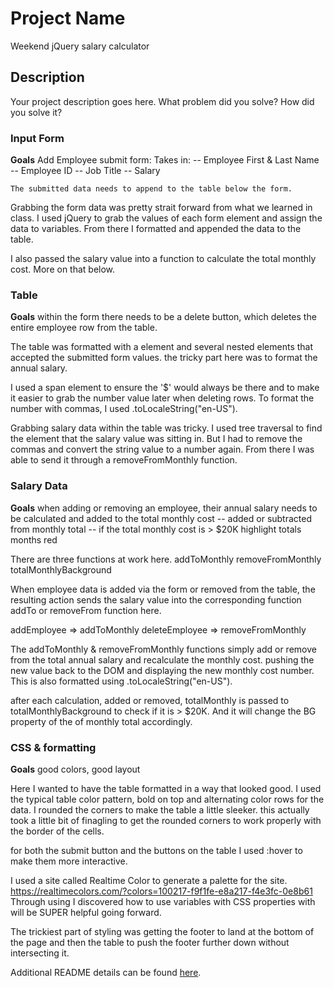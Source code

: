 # Project Name

Weekend jQuery salary calculator

## Description

Your project description goes here. What problem did you solve? How did you solve it?


### Input Form
**Goals**
    Add Employee submit form:
    Takes in:
    -- Employee First & Last Name
    -- Employee ID
    -- Job Title
    -- Salary

    The submitted data needs to append to the table below the form.

Grabbing the form data was pretty strait forward from what we learned in class. I used jQuery to grab the values of each form element and assign the data to variables. 
From there I formatted and appended the data to the table. 

I also passed the salary value into a function to calculate the total monthly cost. More on that below.



### Table
**Goals**
within the form there needs to be a delete button, which deletes the entire employee row from the table.

The table was formatted with a <tr> element and several nested <td> elements that accepted the submitted form values. 
the tricky part here was to format the annual salary. 

I used a span element to ensure the '$' would always be there and to make it easier to grab the number value later when deleting rows. To format the number with commas, I used .toLocaleString("en-US"). 

Grabbing salary data within the table was tricky. I used tree traversal to find the <span> element that the salary value was sitting in. But I had to remove the commas and convert the string value to a number again. From there I was able to send it through a removeFromMonthly function. 




### Salary Data 
**Goals**
when adding or removing an employee, their annual salary needs to be 
calculated and added to the total monthly cost
-- added or subtracted from monthly total
-- if the total monthly cost is > $20K highlight totals months red

There are three functions at work here. 
addToMonthly
removeFromMonthly
totalMonthlyBackground

When employee data is added via the form or removed from the table, the resulting action sends the salary value into the corresponding function addTo or removeFrom function here.

addEmployee => addToMonthly
deleteEmployee => removeFromMonthly

The addToMonthly & removeFromMonthly functions simply add or remove from the total annual salary and recalculate the monthly cost. pushing the new value back to the DOM and displaying the new monthly cost number. This is also formatted using .toLocaleString("en-US"). 

after each calculation, added or removed, totalMonthly is passed to totalMonthlyBackground to check if it is > $20K. And it will change the BG property of the of monthly total accordingly. 


### CSS & formatting
**Goals**
good colors, good layout


Here I wanted to have the table formatted in a way that looked good. 
I used the typical table color pattern, bold on top and alternating color rows for the data. 
I rounded the corners to make the table a little sleeker. this actually took a little bit of finagling to get the rounded corners to work properly with the border of the cells.

for both the submit button and the buttons on the table I used :hover to make them more interactive. 

I used a site called Realtime Color to generate a palette for the site. https://realtimecolors.com/?colors=100217-f9f1fe-e8a217-f4e3fc-0e8b61 
Through using I discovered how to use variables with CSS properties with will be SUPER helpful going forward. 

The trickiest part of styling was getting the footer to land at the bottom of the page and then the table to push the footer further down without intersecting it.  





Additional README details can be found [here](https://github.com/PrimeAcademy/readme-template/blob/master/README.md).
